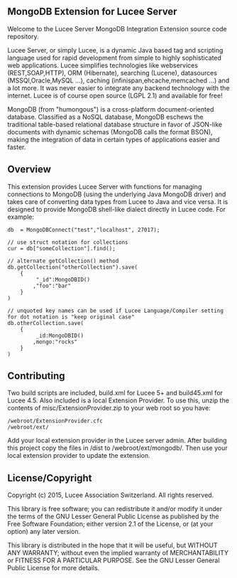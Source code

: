 MongoDB Extension for Lucee Server
-----------------

Welcome to the Lucee Server MongoDB Integration Extension source code repository.

Lucee Server, or simply Lucee, is a dynamic Java based tag and scripting language used for rapid development from simple to highly sophisticated web applications. Lucee simplifies technologies like webservices (REST,SOAP,HTTP), ORM (Hibernate), searching (Lucene), datasources (MSSQl,Oracle,MySQL ...), caching (infinispan,ehcache,memcached ...) and a lot more. It was never easier to integrate any backend technology with the internet.
Lucee is of course open source (LGPL 2.1) and available for free!

MongoDB (from "humongous") is a cross-platform document-oriented database. Classified as a NoSQL database, MongoDB eschews the traditional table-based relational database structure in favor of JSON-like documents with dynamic schemas (MongoDB calls the format BSON), making the integration of data in certain types of applications easier and faster.

Overview
-----------------
This extension provides Lucee Server with functions for managing connections to MongoDB (using the underlying Java MongoDB driver) and takes care of converting data types from Lucee to Java and vice versa. It is designed to provide MongoDB shell-like dialect directly in Lucee code. For example:

<pre><code>db  = MongoDBConnect("test","localhost", 27017);   

// use struct notation for collections
cur = db["someCollection"].find();

// alternate getCollection() method
db.getCollection("otherCollection").save(
    {
         "_id":MongoDBID()
        ,"foo":"bar"
    }
)

// unquoted key names can be used if Lucee Language/Compiler setting for dot notation is "keep original case"
db.otherCollection.save(
    {
         _id:MongoDBID()
        ,mongo:"rocks"
    }
)
</code></pre>

Contributing
-----------------
Two build scripts are included, build.xml for Lucee 5+ and build45.xml for Lucee 4.5. Also included is a local Extension Provider. To use this, unzip the contents of misc/ExtensionProvider.zip to your web root so you have:

<pre><code>/webroot/ExtensionProvider.cfc
/webroot/ext/
</code></pre> 

Add your local extension provider in the Lucee server admin. After building this project copy the files in /dist to /webroot/ext/mongodb/. Then use your local extension provider to update the extension.

License/Copyright
-----------------
Copyright (c) 2015, Lucee Association Switzerland. All rights reserved.

This library is free software; you can redistribute it and/or modify it under the terms of the GNU Lesser General Public License as published by the Free Software Foundation; either  version 2.1 of the License, or (at your option) any later version.

This library is distributed in the hope that it will be useful, but WITHOUT ANY WARRANTY; without even the implied warranty of MERCHANTABILITY or FITNESS FOR A PARTICULAR PURPOSE.  See the GNU Lesser General Public License for more details.